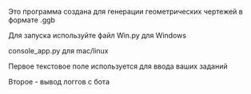 Это программа создана для генерации геометрических чертежей в формате .ggb

Для запуска используйте файл Win.py для Windows

console_app.py для mac/linux 

Первое текстовое поле используется для ввода ваших заданий

Второе - вывод логгов с бота

